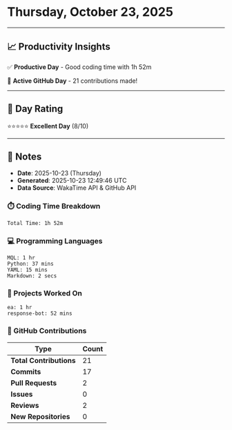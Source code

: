 # Thursday, October 23, 2025

---

## 📈 Productivity Insights

✅ **Productive Day** - Good coding time with 1h 52m

🚀 **Active GitHub Day** - 21 contributions made!

---

## 🎯 Day Rating

⭐⭐⭐⭐⭐ **Excellent Day** (8/10)

---

## 📝 Notes

- **Date**: 2025-10-23 (Thursday)
- **Generated**: 2025-10-23 12:49:46 UTC
- **Data Source**: WakaTime API & GitHub API


### ⏱️ Coding Time Breakdown

```
Total Time: 1h 52m
```

### 💻 Programming Languages

```
MQL: 1 hr
Python: 37 mins
YAML: 15 mins
Markdown: 2 secs
```

### 📂 Projects Worked On

```
ea: 1 hr
response-bot: 52 mins

```


### 🐙 GitHub Contributions

| Type | Count |
|------|-------|
| **Total Contributions** | 21 |
| **Commits** | 17 |
| **Pull Requests** | 2 |
| **Issues** | 0 |
| **Reviews** | 2 |
| **New Repositories** | 0 |

